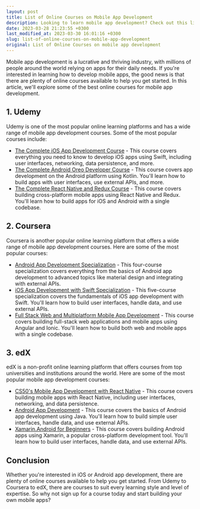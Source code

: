 ```yaml
---
layout: post
title: List of Online Courses on Mobile App Development
description: Looking to learn mobile app development? Check out this list of online courses that will help you get started.
date: 2023-03-28 21:23:55 +0300
last_modified_at: 2023-03-30 16:01:16 +0300
slug: list-of-online-courses-on-mobile-app-development
original: List of Online Courses on mobile app development
---
```

Mobile app development is a lucrative and thriving industry, with millions of people around the world relying on apps for their daily needs. If you're interested in learning how to develop mobile apps, the good news is that there are plenty of online courses available to help you get started. In this article, we'll explore some of the best online courses for mobile app development.

## 1\. Udemy

Udemy is one of the most popular online learning platforms and has a wide range of mobile app development courses. Some of the most popular courses include:

* [The Complete iOS App Development Course](/technology-and-programming/the-complete-ios-app-development-course-on-udemy.html) \- This course covers everything you need to know to develop iOS apps using Swift\, including user interfaces\, networking\, data persistence\, and more\.
* [The Complete Android Oreo Developer Course](/technology-and-programming/the-complete-android-oreo-developer-course-on-udemy.html) \- This course covers app development on the Android platform using Kotlin\. You'll learn how to build apps with user interfaces\, use external APIs\, and more\.
* [The Complete React Native and Redux Course](/technology-and-programming/the-complete-react-native-and-redux-course-on-udemy.html) \- This course covers building cross\-platform mobile apps using React Native and Redux\. You'll learn how to build apps for iOS and Android with a single codebase\.

## 2\. Coursera

Coursera is another popular online learning platform that offers a wide range of mobile app development courses. Here are some of the most popular courses:

* [Android App Development Specialization](/technology-and-programming/android-app-development-specialization-on-coursera.html) \- This four\-course specialization covers everything from the basics of Android app development to advanced topics like material design and integrating with external APIs\.
* [iOS App Development with Swift Specialization](/technology-and-programming/mastering-ios-app-development-with-swift-specialization-on-coursera.html) \- This five\-course specialization covers the fundamentals of iOS app development with Swift\. You'll learn how to build user interfaces\, handle data\, and use external APIs\.
* [Full Stack Web and Multiplatform Mobile App Development](/technology-and-programming/full-stack-web-and-multiplatform-mobile-app-development-on-coursera.html) \- This course covers building full\-stack web applications and mobile apps using Angular and Ionic\. You'll learn how to build both web and mobile apps with a single codebase\.

## 3\. edX

edX is a non-profit online learning platform that offers courses from top universities and institutions around the world. Here are some of the most popular mobile app development courses:

* [CS50's Mobile App Development with React Native](/technology-and-programming/cs50-s-mobile-app-development-with-react-native-on-edx.html) \- This course covers building mobile apps with React Native\, including user interfaces\, networking\, and data persistence\.
* [Android App Development](/technology-and-programming/android-app-development-on-edx.html) \- This course covers the basics of Android app development using Java\. You'll learn how to build simple user interfaces\, handle data\, and use external APIs\.
* [Xamarin.Android for Beginners](/technology-and-programming/learn-xamarin-android-for-beginners-on-edx.html) \- This course covers building Android apps using Xamarin\, a popular cross\-platform development tool\. You'll learn how to build user interfaces\, handle data\, and use external APIs\.

## Conclusion

Whether you're interested in iOS or Android app development, there are plenty of online courses available to help you get started. From Udemy to Coursera to edX, there are courses to suit every learning style and level of expertise. So why not sign up for a course today and start building your own mobile apps?